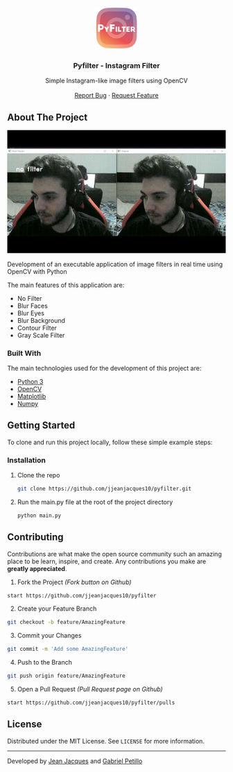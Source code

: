 <!-- MARKDOWN LINKS & IMAGES -->
<!-- https://www.markdownguide.org/basic-syntax/#reference-style-links
[contributors-shield]: https://img.shields.io/github/contributors/jjeanjacques10/pyfilter.svg?style=for-the-badge
[contributors-url]: https://github.com/jjeanjacques10/pyfilter/graphs/contributors

[forks-shield]: https://img.shields.io/github/forks/jjeanjacques10/pyfilter.svg?style=for-the-badge
[forks-url]: https://github.com/jjeanjacques10/pyfilter/network/members

[stars-shield]: https://img.shields.io/github/stars/jjeanjacques10/pyfilter.svg?style=for-the-badge
[stars-url]: https://github.com/jjeanjacques10/pyfilter/stargazers

[issues-shield]: https://img.shields.io/github/issues/jjeanjacques10/pyfilter.svg?style=for-the-badge
[issues-url]: https://github.com/jjeanjacques10/pyfilter/issues

[license-shield]: https://img.shields.io/github/license/jjeanjacques10/pyfilter.svg?style=for-the-badge
[license-url]: https://github.com/jjeanjacques10/pyfilter/blob/master/LICENSE

[linkedin-shield]: https://img.shields.io/badge/-LinkedIn-black.svg?style=for-the-badge&logo=linkedin&colorB=555

 -->
<!-- PROJECT LOGO -->
<br />
<p align="center">
  <a href="https://github.com/jjeanjacques10/pyfilter">
    <img src="./img/pyfilter-logo.jpg" width="100px" alt="Logo">
  </a>

  <h3 align="center">Pyfilter - Instagram Filter</h3>

  <p align="center">
    Simple Instagram-like image filters using OpenCV
    <br />
    <br />
    <a href="https://github.com/jjeanjacques10/pyfilter/issues">Report Bug</a>
    ·
    <a href="https://github.com/jjeanjacques10/pyfilter/issues">Request Feature</a>
  </p>
</p>


<!-- ABOUT THE PROJECT -->
## About The Project

<p align="center">
    <img src="./img/demo.gif" width="750">
</p>

Development of an executable application of image filters in real time using OpenCV with Python

The main features of this application are:
- No Filter
- Blur Faces
- Blur Eyes
- Blur Background
- Contour Filter
- Gray Scale Filter
 
### Built With

The main technologies used for the development of this project are:

- [Python 3](https://www.python.org/)
- [OpenCV](https://opencv.org/)
- [Matplotlib](https://matplotlib.org/)
- [Numpy](https://numpy.org/)

<!-- GETTING STARTED -->
## Getting Started

To clone and run this project locally, follow these simple example steps:

### Installation

1. Clone the repo
   ```sh
   git clone https://github.com/jjeanjacques10/pyfilter.git
   ```
3. Run the main.py file at the root of the project directory
   ```sh
   python main.py
   ```

<!-- CONTRIBUTING -->
## Contributing
Contributions are what make the open source community such an amazing place to be learn, inspire, and create. Any contributions you make are **greatly appreciated**.
1. Fork the Project _(Fork button on Github)_
```sh
start https://github.com/jjeanjacques10/pyfilter
```
2. Create your Feature Branch 
```sh
git checkout -b feature/AmazingFeature
```
3. Commit your Changes 
```sh
git commit -m 'Add some AmazingFeature'
```
4. Push to the Branch 
```sh
git push origin feature/AmazingFeature
```
5. Open a Pull Request _(Pull Request page on Github)_

```sh
start https://github.com/jjeanjacques10/pyfilter/pulls
```

<!-- LICENSE -->
## License

Distributed under the MIT License. See `LICENSE` for more information.

---
Developed by [Jean Jacques](https://github.com/jjeanjacques10/) and [Gabriel Petillo](https://github.com/gspetillo/)
